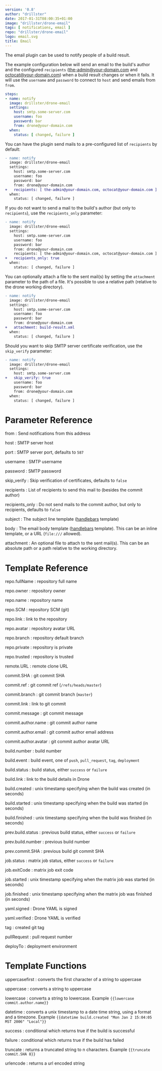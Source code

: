 ```yaml
---
version: '0.8'
author: "drillster"
date: 2017-01-31T08:00:35+01:00
image: "drillster/drone-email"
tags: [ notifications, email ]
repo: "drillster/drone-email"
logo: email.svg
title: Email
---
```


The email plugin can be used to notify people of a build result.

The example configuration below will send an email to the build's author and the configured `recipients` (the-admin@your-domain.com and octocat@your-domain.com) when a build result changes or when it fails.
It will use the `username` and `password` to connect to `host` and send emails from `from`.
```yaml
steps:
- name: notify
  image: drillster/drone-email
  settings:
    host: smtp.some-server.com
    username: foo
    password: bar
    from: drone@your-domain.com
  when:
    status: [ changed, failure ]
```

You can have the plugin send mails to a pre-configured list of `recipients` by default:

```diff
- name: notify
  image: drillster/drone-email
  settings:
    host: smtp.some-server.com
    username: foo
    password: bar
    from: drone@your-domain.com
+   recipients: [ the-admin@your-domain.com, octocat@your-domain.com ]
  when:
    status: [ changed, failure ]
```

If you do not want to send a mail to the build's author (but only to `recipients`), use the `recipients_only` parameter:

```diff
- name: notify
  image: drillster/drone-email
  settings:
    host: smtp.some-server.com
    username: foo
    password: bar
    from: drone@your-domain.com
    recipients: [ the-admin@your-domain.com, octocat@your-domain.com ]
+   recipients_only: true
  when:
    status: [ changed, failure ]
```

You can optionally attach a file to the sent mail(s) by setting the `attachment` parameter to the path of a file. It's possible to use a relative path (relative to the drone working directory). 

```diff
- name: notify
  image: drillster/drone-email
  settings:
    host: smtp.some-server.com
    username: foo
    password: bar
    from: drone@your-domain.com
+   attachment: build-result.xml
  when:
    status: [ changed, failure ]
```

Should you want to skip SMTP server certificate verification, use the `skip_verify` parameter:

```diff
- name: notify
  image: drillster/drone-email
  settings:
    host: smtp.some-server.com
+   skip_verify: true
    username: foo
    password: bar
    from: drone@your-domain.com
  when:
    status: [ changed, failure ]
```

# Parameter Reference

from
: Send notifications from this address

host
: SMTP server host

port
: SMTP server port, defaults to `587`

username
: SMTP username

password
: SMTP password

skip_verify
: Skip verification of certificates, defaults to `false`

recipients
: List of recipients to send this mail to (besides the commit author)

recipients_only
: Do not send mails to the commit author, but only to recipients, defaults to `false`

subject
: The subject line template ([handlebars](http://handlebarsjs.com/expressions.html) template)

body
: The email body template ([handlebars](http://handlebarsjs.com/expressions.html) template). This can be an inline template, or a URL (`file:///` allowed).

attachment
: An optional file to attach to the sent mail(s). This can be an absolute path or a path relative to the working directory.

# Template Reference

repo.fullName
: repository full name

repo.owner
: repository owner

repo.name
: repository name

repo.SCM
: repository SCM (git)

repo.link
: link to the repository

repo.avatar
: repository avatar URL

repo.branch
: repository default branch

repo.private
: repository is private

repo.trusted
: repository is trusted

remote.URL
: remote clone URL

commit.SHA
: git commit SHA

commit.ref
: git commit ref (`/refs/heads/master`)

commit.branch
: git commit branch (`master`)

commit.link
: link to git commit

commit.message
: git commit message

commit.author.name
: git commit author name

commit.author.email
: git commit author email address

commit.author.avatar
: git commit author avatar URL

build.number
: build number

build.event
: build event, one of `push`, `pull_request`, `tag`, `deployment`

build.status
: build status, either `success` or `failure`

build.link
: link to the build details in Drone

build.created
: unix timestamp specifying when the build was created (in seconds)

build.started
: unix timestamp specifying when the build was started (in seconds)

build.finished
: unix timestamp specifying when the build was finished (in seconds)

prev.build.status
: previous build status, either `success` or `failure`

prev.build.number
: previous build number

prev.commit.SHA
: previous build git commit SHA

job.status
: matrix job status, either `success` or `failure`

job.exitCode
: matrix job exit code

job.started
: unix timestamp specifying when the matrix job was started (in seconds)

job.finished
: unix timestamp specifying when the matrix job was finished (in seconds)

yaml.signed
: Drone YAML is signed

yaml.verified
: Drone YAML is verified

tag
: created git tag

pullRequest
: pull request number

deployTo
: deployment environment

# Template Functions

uppercasefirst
: converts the first character of a string to uppercase

uppercase
: converts a string to uppercase

lowercase
: converts a string to lowercase. Example `{{lowercase commit.author.name}}`

datetime
: converts a unix timestamp to a date time string, using a format and a timezone. Example `{{datetime build.created "Mon Jan 2 15:04:05 MST 2006" "Local"}}`

success
: conditional which returns true if the build is successful

failure
: conditional which returns true if the build has failed

truncate
: returns a truncated string to n characters. Example `{{truncate commit.SHA 8}}`

urlencode
: returns a url encoded string

